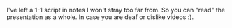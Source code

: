 I've left a 1-1 script in notes I won't stray too far from. So you can "read" the presentation as a whole. In case you are deaf or dislike videos :).
